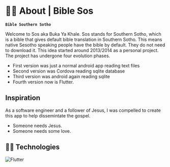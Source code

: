 
# 👨‍💻 About | Bible Sos

**`Bible Southern Sotho`**

Welcome to Sos aka Buka Ya Khale. Sos stands for Southern Sotho, which is a bible that gives default bible translation in Southern Sotho. This means native Sesotho speaking people have the bible by default. They do not need to download it. This idea started around 2013/2014 as a personal project. The project has undergone four evolution phases.

* First version was just a normal android app reading text files
* Second version was Cordova reading sqlite database
* Third version was android again reading sqlite
* Fourth version now is Flutter.

## Inspiration
As a software engineer and a follower of Jesus, I was compelled to create this app to help dissemintate the gospel. 
* Someone needs Jesus.
* Someone needs some love.

## 👨‍💻 Technologies
![Flutter](https://custom-icon-badges.demolab.com/badge/-Flutter-218AAB?style=for-the-badge&logo=flutter&logoColor=white)

